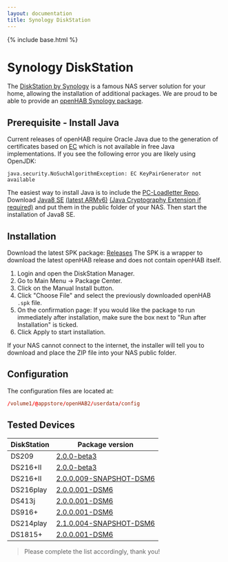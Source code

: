 ```yaml
---
layout: documentation
title: Synology DiskStation
---
```


{% include base.html %}

# Synology DiskStation

The [DiskStation by Synology](https://www.synology.com/en-us/dsm) is a famous NAS server solution for your home, allowing the installation of additional packages.
We are proud to be able to provide an [openHAB Synology package](https://github.com/openhab/openhab-syno-spk).

## Prerequisite - Install Java

Current releases of openHAB require Oracle Java due to the generation of certificates based on [EC](https://en.wikipedia.org/wiki/Elliptic_curve_cryptography) which is not available in free Java implementations.
If you see the following error you are likely using OpenJDK:

```text
java.security.NoSuchAlgorithmException: EC KeyPairGenerator not available
```

The easiest way to install Java is to include the [PC-Loadletter Repo](http://packages.pcloadletter.co.uk/). Download [Java8 SE](http://www.oracle.com/technetwork/java/embedded/index.html) [(latest ARMv6)](http://www.oracle.com/technetwork/java/embedded/embedded-se/downloads/javase-embedded-downloads-2209751.html) [(Java Cryptography Extension if required)](http://www.oracle.com/technetwork/java/javase/downloads/jce8-download-2133166.html) and put them in the public folder of your NAS. Then start the installation of Java8 SE.

## Installation

Download the latest SPK package: [Releases](https://github.com/openhab/openhab-syno-spk/releases)
The SPK is a wrapper to download the latest openHAB release and does not contain openHAB itself.

1. Login and open the DiskStation Manager.
2. Go to Main Menu → Package Center.
3. Click on the Manual Install button.
4. Click "Choose File" and select the previously downloaded openHAB `.spk` file.
5. On the confirmation page: If you would like the package to run immediately after installation, make sure the box next to "Run after Installation" is ticked.
6. Click Apply to start installation.

If your NAS cannot connect to the internet, the installer will tell you to download and place the ZIP file into your NAS public folder.

## Configuration

The configuration files are located at:

```conf
/volume1/@appstore/openHAB2/userdata/config
```

## Tested Devices

| DiskStation | Package version |
|-------------|-----------------|
| DS209       | [2.0.0-beta3](https://github.com/openhab/openhab-syno-spk/releases/tag/2.0.0-beta3) |
| DS216+II    | [2.0.0-beta3](https://github.com/openhab/openhab-syno-spk/releases/tag/2.0.0-beta3) |
| DS216+II    | [2.0.0.009-SNAPSHOT-DSM6](https://github.com/openhab/openhab-syno-spk/releases/tag/2.0.0.009-SNAPSHOT-DSM6) |
| DS216play   | [2.0.0.001-DSM6](https://github.com/openhab/openhab-syno-spk/releases/tag/2.0.0.001-DSM6) |
| DS413j      | [2.0.0.001-DSM6](https://github.com/openhab/openhab-syno-spk/releases/tag/2.0.0.001-DSM6) |
| DS916+      | [2.0.0.001-DSM6](https://github.com/openhab/openhab-syno-spk/releases/tag/2.0.0.001-DSM6) |
| DS214play   | [2.1.0.004-SNAPSHOT-DSM6](https://github.com/openhab/openhab-syno-spk/releases/tag/2.1.0.004-SNAPSHOT-DSM6) |
| DS1815+     | [2.0.0.001-DSM6](https://github.com/openhab/openhab-syno-spk/releases/tag/2.0.0.001-DSM6) |

> Please complete the list accordingly, thank you!
